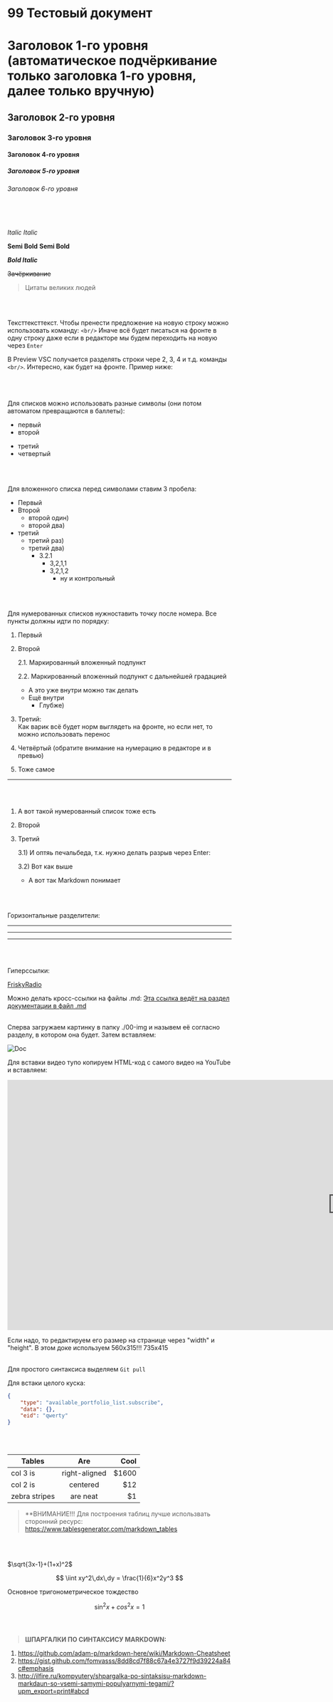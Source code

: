 # 99 Тестовый документ

<!-- Заголовки (6 уровней) -->
# Заголовок 1-го уровня (автоматическое подчёркивание только заголовка 1-го уровня, далее только вручную)

## Заголовок 2-го уровня

### Заголовок 3-го уровня

#### Заголовок 4-го уровня

##### Заголовок 5-го уровня

###### Заголовок 6-го уровня

<br/>
<br/>

<!-- Выделение текста -->
*Italic*
_Italic_

**Semi Bold**
__Semi Bold__

***Bold Italic***

~~Зачёркивание~~

> Цитаты великих людей
<br/>
<br/>

<!-- Перенос строк -->
Тексттексттекст.
Чтобы пренести предложение на новую строку
можно использовать команду: `<br/>` Иначе всё будет писаться на фронте в одну строку
даже если в редакторе мы будем переходить на новую через `Enter`

В Preview VSC получается разделять строки чере 2, 3, 4 и т.д. команды `<br/>`. Интересно, как будет на фронте. Пример ниже:
<br/>
<br/>
<br/>
<br/>

<!-- Списки -->
Для списков можно использовать разные символы (они потом автоматом превращаются в баллеты):
- первый
- второй
* третий
* четвертый
<br/>
<br/>

Для вложенного списка перед символами ставим 3 пробела:
- Первый
- Второй
   - второй один)
   - второй два)
- третий
   * третий раз)
   * третий два)
      - 3.2.1
	     * 3,2,1,1
		 - 3,2,1,2
		    - ну и контрольный
<br/>
<br/>

<!-- Нумерованные списки (не до конца разобрано) -->
Для нумерованных списков нужноставить точку после номера. Все пункты должны идти по порядку:
1. Первый
2. Второй

   2.1. Маркированный вложенный подпункт
   
   2.2. Маркированный вложенный подпункт с дальнейшей градацией
   - А это уже внутри можно так делать
	- Ещё внутри
      - Глубже)
      
3. Третий: <br/>
Как варик всё будет норм выглядеть на фронте, но если нет, то можно использовать перенос <br/>
3. Четвёртый (обратите внимание на нумерацию в редакторе и в превью)
3. Тоже самое
___
<br/>
<br/>

1) А вот такой нумерованный список тоже есть
2) Второй
3) Третий

   3.1) И оптяь печальбеда, т.к. нужно делать разрыв через Enter:

   3.2) Вот как выше
   - А вот так Markdown понимает
<br/>
<br/>

<!-- Горизонтальные разделители страницы -->
Горизонтальные разделители:
___

***

---
<br/>
<br/>

<!-- Гиперссылки -->
Гиперссылки:

[FriskyRadio](https://frisky.fm/)

Можно делать кросс-ссылки на файлы .md:
[Эта ссылка ведёт на раздел документации в файл .md](./01-change-history.md)
<br/>
<br/>

<!-- Вставка картинок и видео -->
Сперва загружаем картинку в папку ./00-img и назывем её согласно разделу, в котором она будет. Затем вставляем:

![Doc](./00-img/Picture-Doc.jpg)

Для вставки видео тупо копируем HTML-код с самого видео на YouTube и вставляем:

<iframe width="1520" height="562" src="https://www.youtube.com/embed/jPKi2Addbxw" title="Markdown - что за язык и как им пользоваться" frameborder="0" allow="accelerometer; autoplay; clipboard-write; encrypted-media; gyroscope; picture-in-picture; web-share" allowfullscreen></iframe>

Если надо, то редактируем его размер на странице через "width" и "height". В этом доке используем 560х315!!!
735x415
<br/>
<br/>

<!-- Код -->
Для простого синтаксиса выделяем `Git pull`

Для встаки целого куска:

```JSON
{
	"type": "available_portfolio_list.subscribe", 
    "data": {},
	"eid": "qwerty"
}
```
<br/>
<br/>

<!-- Таблицы -->

| Tables        | Are           | Cool  |
| ------------- |:-------------:| -----:|
| col 3 is      | right-aligned | $1600 |
| col 2 is      | centered      |   $12 |
| zebra stripes | are neat      |    $1 |

> **ВНИМАНИЕ!!! Для построения таблиц лучше использвать сторонний ресурс: https://www.tablesgenerator.com/markdown_tables
<br/>
<br/>

<!-- Формулы -->
$\sqrt{3x-1}+(1+x)^2$

$$
\iint xy^2\,dx\,dy = \frac{1}{6}x^2y^3
$$

Основное тригонометрическое тождество

$$
\sin^2x+cos^2x=1
$$
<br/>
<br/>

> **ШПАРГАЛКИ ПО СИНТАКСИСУ MARKDOWN:**
1) https://github.com/adam-p/markdown-here/wiki/Markdown-Cheatsheet
2) https://gist.github.com/fomvasss/8dd8cd7f88c67a4e3727f9d39224a84c#emphasis
3) http://ilfire.ru/kompyutery/shpargalka-po-sintaksisu-markdown-markdaun-so-vsemi-samymi-populyarnymi-tegami/?upm_export=print#abcd
